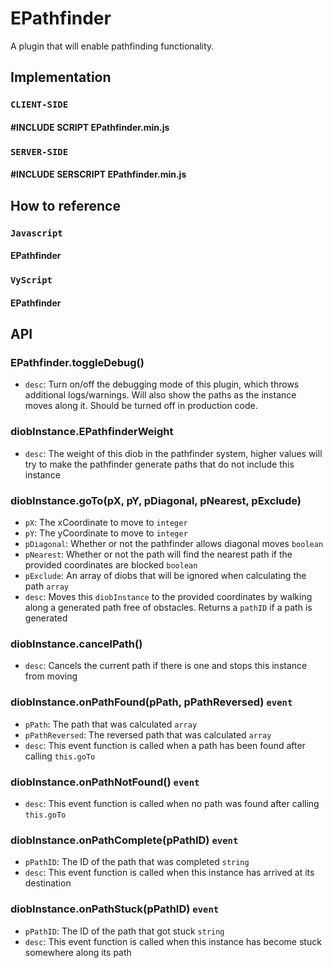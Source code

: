 # EPathfinder
A plugin that will enable pathfinding functionality.  

## Implementation 

### `CLIENT-SIDE`  
#### #INCLUDE SCRIPT EPathfinder.min.js  
### `SERVER-SIDE` 
#### #INCLUDE SERSCRIPT EPathfinder.min.js  

## How to reference  
### `Javascript`
#### EPathfinder  
  
### `VyScript`  
#### EPathfinder

## API   

###  EPathfinder.toggleDebug()
   - `desc`: Turn on/off the debugging mode of this plugin, which throws additional logs/warnings. Will also show the paths as the instance moves along it. Should be turned off in production code.  

###  diobInstance.EPathfinderWeight   
   - `desc`: The weight of this diob in the pathfinder system, higher values will try to make the pathfinder generate paths that do not include this instance  

###  diobInstance.goTo(pX, pY, pDiagonal, pNearest, pExclude)  
   - `pX`: The xCoordinate to move to `integer`  
   - `pY`: The yCoordinate to move to `integer`  
   - `pDiagonal`: Whether or not the pathfinder allows diagonal moves `boolean`  
   - `pNearest`: Whether or not the path will find the nearest path if the provided coordinates are blocked `boolean`  
   - `pExclude`: An array of diobs that will be ignored when calculating the path `array`  
   - `desc`: Moves this `diobInstance` to the provided coordinates by walking along a generated path free of obstacles. Returns a `pathID` if a path is generated  

###  diobInstance.cancelPath()  
   - `desc`: Cancels the current path if there is one and stops this instance from moving    

###  diobInstance.onPathFound(pPath, pPathReversed) `event`  
   - `pPath`: The path that was calculated `array` 
   - `pPathReversed`: The reversed path that was calculated `array`  
   - `desc`: This event function is called when a path has been found after calling `this.goTo`    

###  diobInstance.onPathNotFound() `event`  
   - `desc`: This event function is called when no path was found after calling `this.goTo`    

###  diobInstance.onPathComplete(pPathID) `event`  
   - `pPathID`: The ID of the path that was completed `string`  
   - `desc`: This event function is called when this instance has arrived at its destination  

###  diobInstance.onPathStuck(pPathID) `event`  
   - `pPathID`: The ID of the path that got stuck `string`
   - `desc`: This event function is called when this instance has become stuck somewhere along its path  
